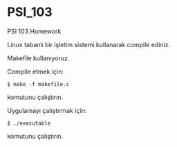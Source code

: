 # PSI_103
PSI 103 Homework

Linux tabanlı bir işletim sistemi kullanarak compile ediniz.

Makefile kullanıyoruz.

Compile etmek için:
```
$ make -f makefile.c
```
komutunu çalıştırın.

Uygulamayı çalıştırmak için:
```
$ ./executable
```
komutunu çalıştırın.

